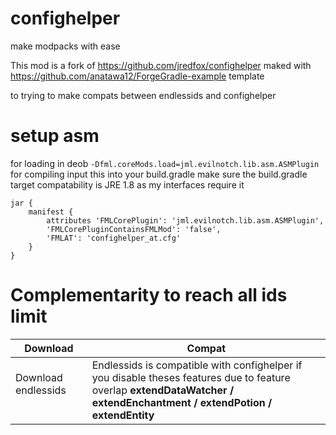 # confighelper
make modpacks with ease

This mod is a fork of https://github.com/jredfox/confighelper maked with https://github.com/anatawa12/ForgeGradle-example template

to trying to make compats between endlessids and confighelper


# setup asm
for loading in deob `-Dfml.coreMods.load=jml.evilnotch.lib.asm.ASMPlugin`
for compiling input this into your build.gradle
make sure the build.gradle target compatability is JRE 1.8 as my interfaces require it

```
jar {
    manifest {
        attributes 'FMLCorePlugin': 'jml.evilnotch.lib.asm.ASMPlugin',
        'FMLCorePluginContainsFMLMod': 'false',
	    'FMLAT': 'confighelper_at.cfg'
    }
}
```
# Complementarity to reach all ids limit
| Download | Compat                                                                                                                                                       |
| --- |--------------------------------------------------------------------------------------------------------------------------------------------------------------|
| Download endlessids [<img src=https://media.forgecdn.net/avatars/130/458/636460205549127215.png height=16>](https://www.curseforge.com/minecraft/mc-mods/endlessids) [<img src=https://modrinth.com/favicon.ico height=16>](https://modrinth.com/mod/endlessids) [<img src=https://git-scm.com/favicon.ico height=16>](https://github.com/FalsePattern/EndlessIDs)| Endlessids is compatible with confighelper if you disable theses features due to feature overlap **extendDataWatcher / extendEnchantment / extendPotion / extendEntity** |
